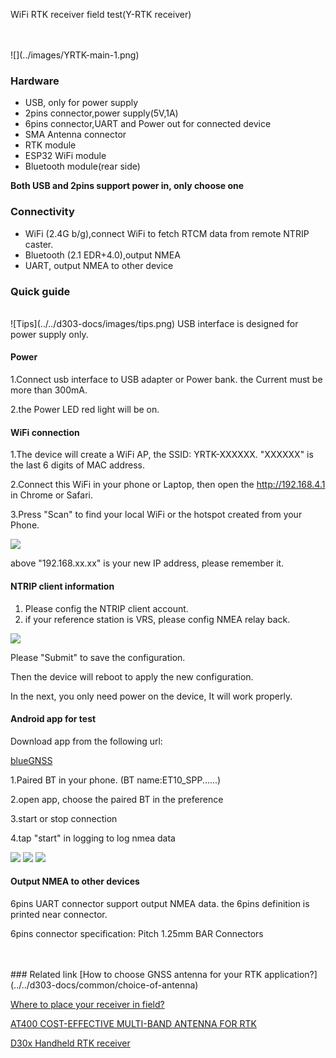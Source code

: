 <span class="markdown-body-normal-header">WiFi RTK receiver field test(Y-RTK receiver)
</span>
<br>

<br>
<br>
![](../images/YRTK-main-1.png) 


### Hardware
* USB, only for power supply
* 2pins connector,power supply(5V,1A)
* 6pins connector,UART and Power out for connected device
* SMA Antenna connector
* RTK module
* ESP32 WiFi module
* Bluetooth module(rear side)

**Both USB and 2pins support power in, only choose one**

### Connectivity
* WiFi (2.4G b/g),connect WiFi to fetch RTCM data from remote NTRIP caster.
* Bluetooth (2.1 EDR+4.0),output NMEA
* UART, output NMEA to other device


### Quick guide
<br>
![Tips](../../d303-docs/images/tips.png)
USB interface is designed for power supply only.

#### Power
1.Connect usb interface to USB adapter or Power bank.
the Current must be more than 300mA.

2.the Power LED red light will be on.

#### WiFi connection
1.The device will create a WiFi AP, the SSID: YRTK-XXXXXX.
"XXXXXX" is the last 6 digits of MAC address.

2.Connect this WiFi in your phone or Laptop, then open the http://192.168.4.1 in Chrome or Safari.

3.Press "Scan" to find your local WiFi or the hotspot created from your Phone.

![](../images/Y-RTK-2-AP.png)

above "192.168.xx.xx" is your new IP address, please remember it.

#### NTRIP client information
1. Please config the NTRIP client account.
2. if your reference station is VRS, please config NMEA relay back.

![](../images/Y-RTK-2-NTRIP.png)

Please "Submit" to save the configuration.

Then the device will reboot to apply the new configuration.

In the next, you only need power on the device,
It will work properly. 

#### Android app for test
Download app from the following url:

[blueGNSS](https://github.com/datagnss/datagnss.github.io/releases/download/0.9/blueGNSS.apk)

1.Paired BT in your phone. (BT name:ET10_SPP......)

2.open app, choose the paired BT in the preference

3.start or stop connection

4.tap "start" in logging to log nmea data


![](../images/blueGNSS-1.jpeg)
![](../images/blueGNSS-2.jpeg)
![](../images/blueGNSS-3.jpeg)

 
#### Output NMEA to other devices
6pins UART connector support output NMEA data.
the 6pins definition is printed near connector.

6pins connector specification:
Pitch 1.25mm BAR Connectors
   
   
   
<br>
<br>
### Related link  
 [How to choose GNSS antenna for your RTK application?](../../d303-docs/common/choice-of-antenna) 

 
 [Where to place your receiver in field?](../../d303-docs/common/about-rtk/#where-to-place-your-rtk-receiver) 

 
 [AT400 COST-EFFECTIVE MULTI-BAND ANTENNA FOR RTK](https://www.datagnss.com/products/at400-multi-band-antenna-for-rtk) 
 
 
 [D30x Handheld RTK receiver](../../d303-docs/)



